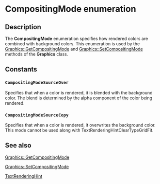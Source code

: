 # CompositingMode enumeration

## Description

The **CompositingMode** enumeration specifies how rendered colors are combined with background colors. This enumeration is used by the [Graphics::GetCompositingMode](https://learn.microsoft.com/windows/desktop/api/gdiplusgraphics/nf-gdiplusgraphics-graphics-getcompositingmode) and [Graphics::SetCompositingMode](https://learn.microsoft.com/windows/desktop/api/gdiplusgraphics/nf-gdiplusgraphics-graphics-setcompositingmode) methods of the
**Graphics** class.

## Constants

### `CompositingModeSourceOver`

Specifies that when a color is rendered, it is blended with the background color. The blend is determined by the alpha component of the color being rendered.

### `CompositingModeSourceCopy`

Specifies that when a color is rendered, it overwrites the background color. This mode cannot be used along with TextRenderingHintClearTypeGridFit.

## See also

[Graphics::GetCompositingMode](https://learn.microsoft.com/windows/desktop/api/gdiplusgraphics/nf-gdiplusgraphics-graphics-getcompositingmode)

[Graphics::SetCompositingMode](https://learn.microsoft.com/windows/desktop/api/gdiplusgraphics/nf-gdiplusgraphics-graphics-setcompositingmode)

[TextRenderingHint](https://learn.microsoft.com/windows/desktop/api/gdiplusenums/ne-gdiplusenums-textrenderinghint)